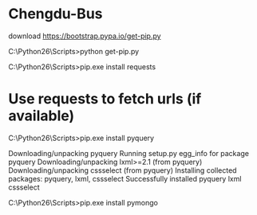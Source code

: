 Chengdu-Bus
==============
download https://bootstrap.pypa.io/get-pip.py

C:\Python26\Scripts>python get-pip.py

C:\Python26\Scripts>pip.exe install requests

# Use requests to fetch urls (if available)
C:\Python26\Scripts>pip.exe install pyquery 

Downloading/unpacking pyquery
Running setup.py egg_info for package pyquery
Downloading/unpacking lxml>=2.1 (from pyquery)
Downloading/unpacking cssselect (from pyquery)
Installing collected packages: pyquery, lxml, cssselect
Successfully installed pyquery lxml cssselect

C:\Python26\Scripts>pip.exe install pymongo

